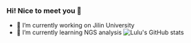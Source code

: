 ### Hi! Nice to meet you 👋

- 🔭 I’m currently working on Jilin University
- 🌱 I’m currently learning NGS analysis
![Lulu's GitHub stats](https://github-readme-stats.vercel.app/api?username=Crazzy-Rabbit&show_icons=true&theme=radical)


<!--
**Crazzy-Rabbit/Crazzy-Rabbit** is a ✨ _special_ ✨ repository because its `README.md` (this file) appears on your GitHub profile.

Here are some ideas to get you started:

- 🔭 I’m currently working on Jilin University
- 🌱 I’m currently learning NGS analysis
- 👯 I’m looking to collaborate on ...
- 🤔 I’m looking for help with ...
- 💬 Ask me about ...
- 📫 How to reach me: ...
- 😄 Pronouns: ...
- ⚡ Fun fact: ...

-->
